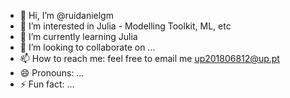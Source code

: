 - 👋 Hi, I’m @ruidanielgm
- 👀 I’m interested in Julia - Modelling Toolkit, ML, etc
- 🌱 I’m currently learning Julia
- 💞️ I’m looking to collaborate on ...
- 📫 How to reach me: feel free to email me up201806812@up.pt
- 😄 Pronouns: ...
- ⚡ Fun fact: ...

<!---
ruidanielgm/ruidanielgm is a ✨ special ✨ repository because its `README.md` (this file) appears on your GitHub profile.
You can click the Preview link to take a look at your changes.
--->
